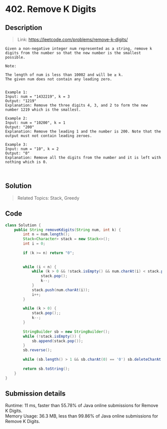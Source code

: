 # 402. Remove K Digits

## Description

> Link: https://leetcode.com/problems/remove-k-digits/

```
Given a non-negative integer num represented as a string, remove k digits from the number so that the new number is the smallest possible.

Note:

The length of num is less than 10002 and will be ≥ k.
The given num does not contain any leading zero.
 

Example 1:
Input: num = "1432219", k = 3
Output: "1219"
Explanation: Remove the three digits 4, 3, and 2 to form the new number 1219 which is the smallest.
 
Example 2:
Input: num = "10200", k = 1
Output: "200"
Explanation: Remove the leading 1 and the number is 200. Note that the output must not contain leading zeroes.

Example 3:
Input: num = "10", k = 2
Output: "0"
Explanation: Remove all the digits from the number and it is left with nothing which is 0.



```


## Solution

> Related Topics: Stack, Greedy



## Code

```java
class Solution {
    public String removeKdigits(String num, int k) {
        int n = num.length();
        Stack<Character> stack = new Stack<>();
        int i = 0;
        
        if (k >= n) return "0";
        
        
        while (i < n) {
            while (k > 0 && !stack.isEmpty() && num.charAt(i) < stack.peek()) {
                stack.pop();
                k--;
            }
            stack.push(num.charAt(i));
            i++;
        }
        
        while (k > 0) {
            stack.pop();;
            k--;
        }
        
        StringBuilder sb = new StringBuilder();
        while (!stack.isEmpty()) {
            sb.append(stack.pop());
        }
        sb.reverse();
        
        while (sb.length() > 1 && sb.charAt(0) == '0') sb.deleteCharAt(0);
        
        return sb.toString();
    }
}
```


## Submission details
Runtime: 11 ms, faster than 55.78% of Java online submissions for Remove K Digits.<br>
Memory Usage: 36.3 MB, less than 99.86% of Java online submissions for Remove K Digits.
